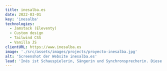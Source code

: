 ```yaml
---
title: inesalba.es
date: 2022-03-01
key: 'inesalba'
technologies:
  - Jamstack (Eleventy)
  - Custom design
  - Tailwind CSS
  - Vanilla JS
clientURL: https://www.inesalba.es
image: './src/assets/images/projects/proyecto-inesalba.jpg'
alt: 'Screenshot der Website inesalba.es'
lead: 'Inés ist Schauspielerin, Sängerin und Synchronsprecherin. Diese Vielseitigkeit sollte auch die Webseite darstellen. Zugleich sollte sie die Wandelbarkeit der Schauspielerin widerspiegeln, weshalb sie eine klare und schlichte Struktur aufweist. Inés ist ein lebensfroher und positiver Mensch, es ist einfach mit ihr zusammenzuarbeiten. Auch das wird durch kleine verspielte Akzente und Farben eingefangen.'
---
```

